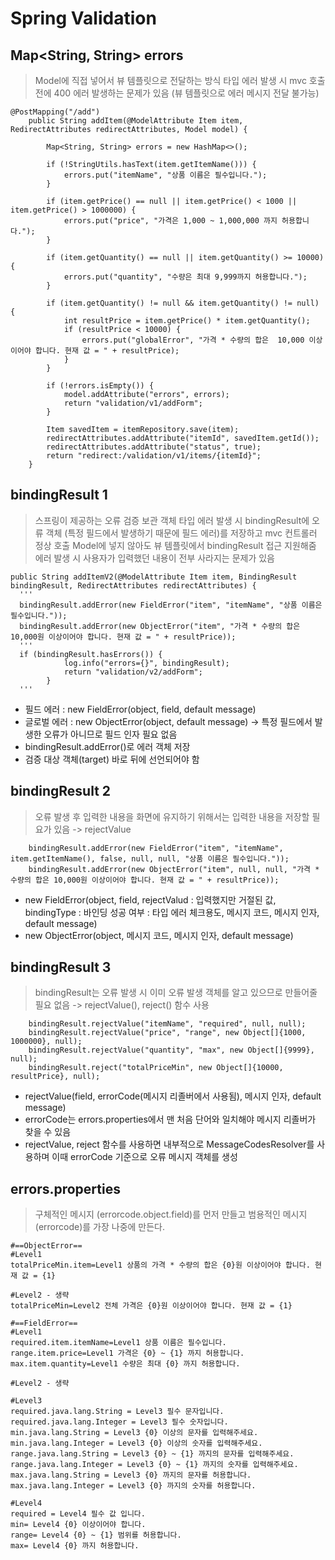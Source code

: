 # Spring Validation

## Map<String, String> errors
> Model에 직접 넣어서 뷰 템플릿으로 전달하는 방식
> 타입 에러 발생 시 mvc 호출 전에 400 에러 발생하는 문제가 있음 (뷰 템플릿으로 에러 메시지 전달 불가능)
```
@PostMapping("/add")
    public String addItem(@ModelAttribute Item item, RedirectAttributes redirectAttributes, Model model) {

        Map<String, String> errors = new HashMap<>();

        if (!StringUtils.hasText(item.getItemName())) {
            errors.put("itemName", "상품 이름은 필수입니다.");
        }

        if (item.getPrice() == null || item.getPrice() < 1000 || item.getPrice() > 1000000) {
            errors.put("price", "가격은 1,000 ~ 1,000,000 까지 허용합니다.");
        }

        if (item.getQuantity() == null || item.getQuantity() >= 10000) {
            errors.put("quantity", "수량은 최대 9,999까지 허용합니다.");
        }

        if (item.getQuantity() != null && item.getQuantity() != null) {
            int resultPrice = item.getPrice() * item.getQuantity();
            if (resultPrice < 10000) {
                errors.put("globalError", "가격 * 수량의 합은  10,000 이상이어야 합니다. 현재 값 = " + resultPrice);
            }
        }

        if (!errors.isEmpty()) {
            model.addAttribute("errors", errors);
            return "validation/v1/addForm";
        }

        Item savedItem = itemRepository.save(item);
        redirectAttributes.addAttribute("itemId", savedItem.getId());
        redirectAttributes.addAttribute("status", true);
        return "redirect:/validation/v1/items/{itemId}";
    }
```

## bindingResult 1
> 스프링이 제공하는 오류 검증 보관 객체
> 타입 에러 발생 시 bindingResult에 오류 객체 (특정 필드에서 발생하기 때문에 필드 에러)를 저장하고 mvc 컨트롤러 정상 호출
> Model에 넣지 않아도 뷰 템플릿에서 bindingResult 접근 지원해줌
> 에러 발생 시 사용자가 입력했던 내용이 전부 사라지는 문제가 있음
```
public String addItemV2(@ModelAttribute Item item, BindingResult bindingResult, RedirectAttributes redirectAttributes) {
  '''
  bindingResult.addError(new FieldError("item", "itemName", "상품 이름은 필수입니다."));
  bindingResult.addError(new ObjectError("item", "가격 * 수량의 합은 10,000원 이상이어야 합니다. 현재 값 = " + resultPrice));
  '''
  if (bindingResult.hasErrors()) {
            log.info("errors={}", bindingResult);
            return "validation/v2/addForm";
        }
  '''
```
* 필드 에러 : new FieldError(object, field, default message)
* 글로벌 에러 : new ObjectError(object, default message) -> 특정 필드에서 발생한 오류가 아니므로 필드 인자 필요 없음
* bindingResult.addError()로 에러 객체 저장
* 검증 대상 객체(target) 바로 뒤에 선언되어야 함

## bindingResult 2
> 오류 발생 후 입력한 내용을 화면에 유지하기 위해서는 입력한 내용을 저장할 필요가 있음 -> rejectValue
```
    bindingResult.addError(new FieldError("item", "itemName", item.getItemName(), false, null, null, "상품 이름은 필수입니다."));
    bindingResult.addError(new ObjectError("item", null, null, "가격 * 수량의 합은 10,000원 이상이어야 합니다. 현재 값 = " + resultPrice));
```
* new FieldError(object, field, rejectValud : 입력했지만 거절된 값, bindingType : 바인딩 성공 여부 : 타입 에러 체크용도, 메시지 코드, 메시지 인자, default message)
* new ObjectError(object, 메시지 코드, 메시지 인자, default message) 

## bindingResult 3
> bindingResult는 오류 발생 시 이미 오류 발생 객체를 알고 있으므로 만들어줄 필요 없음 -> rejectValue(), reject() 함수 사용
```
    bindingResult.rejectValue("itemName", "required", null, null);
    bindingResult.rejectValue("price", "range", new Object[]{1000, 1000000}, null);
    bindingResult.rejectValue("quantity", "max", new Object[]{9999}, null);
    bindingResult.reject("totalPriceMin", new Object[]{10000, resultPrice}, null);
```
* rejectValue(field, errorCode(메시지 리졸버에서 사용됨), 메시지 인자, default message)
* errorCode는 errors.properties에서 맨 처음 단어와 일치해야 메시지 리졸버가 찾을 수 있음
* rejectValue, reject 함수를 사용하면 내부적으로 MessageCodesResolver를 사용하며 이때 errorCode 기준으로 오류 메시지 객체를 생성

## errors.properties
> 구체적인 메시지 (errorcode.object.field)를 먼저 만들고 범용적인 메시지(errorcode)를 가장 나중에 만든다.
```
#==ObjectError==
#Level1
totalPriceMin.item=Level1 상품의 가격 * 수량의 합은 {0}원 이상이어야 합니다. 현재 값 = {1}

#Level2 - 생략
totalPriceMin=Level2 전체 가격은 {0}원 이상이어야 합니다. 현재 값 = {1}

#==FieldError==
#Level1
required.item.itemName=Level1 상품 이름은 필수입니다.
range.item.price=Level1 가격은 {0} ~ {1} 까지 허용합니다.
max.item.quantity=Level1 수량은 최대 {0} 까지 허용합니다.

#Level2 - 생략

#Level3
required.java.lang.String = Level3 필수 문자입니다.
required.java.lang.Integer = Level3 필수 숫자입니다.
min.java.lang.String = Level3 {0} 이상의 문자를 입력해주세요.
min.java.lang.Integer = Level3 {0} 이상의 숫자를 입력해주세요.
range.java.lang.String = Level3 {0} ~ {1} 까지의 문자를 입력해주세요.
range.java.lang.Integer = Level3 {0} ~ {1} 까지의 숫자를 입력해주세요.
max.java.lang.String = Level3 {0} 까지의 문자를 허용합니다.
max.java.lang.Integer = Level3 {0} 까지의 숫자를 허용합니다.

#Level4
required = Level4 필수 값 입니다.
min= Level4 {0} 이상이어야 합니다.
range= Level4 {0} ~ {1} 범위를 허용합니다.
max= Level4 {0} 까지 허용합니다.
```
